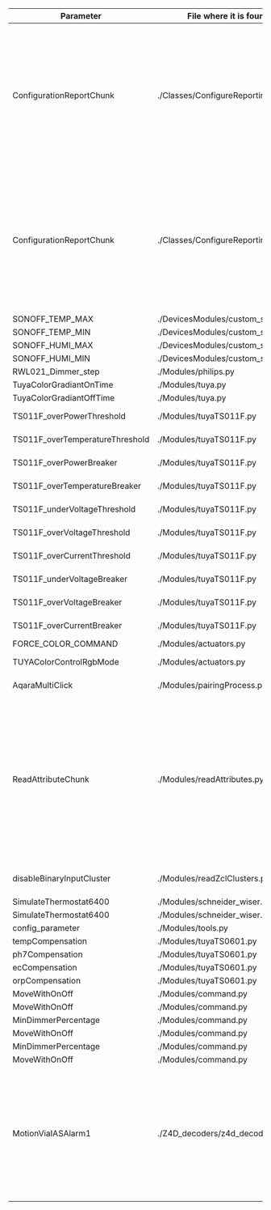 


| Parameter                        | File where it is found                        | JSON Usage File(s)                     |
|-----------------------------------|-----------------------------------------------|----------------------------------------|
| ConfigurationReportChunk          | ./Classes/ConfigureReporting.py | CMS323, ZLinky_TIC-historique-mono, ZLinky_TIC-historique-tri, ZLinky_TIC-standard-mono-prod, ZLinky_TIC-standard-tri-prod, ZLinky_TIC-standard-tri, ZLinky_TIC, ZiPulses, ZLinky_TIC-standard-mono, PIR313-E, PIR313, PIR323-PTH, PIR323 |
| ConfigurationReportChunk          | ./Classes/ConfigureReporting.py | CMS323, ZLinky_TIC-historique-mono, ZLinky_TIC-historique-tri, ZLinky_TIC-standard-mono-prod, ZLinky_TIC-standard-tri-prod, ZLinky_TIC-standard-tri, ZLinky_TIC, ZiPulses, ZLinky_TIC-standard-mono, PIR313-E, PIR313, PIR323-PTH, PIR323 |
| SONOFF_TEMP_MAX                   | ./DevicesModules/custom_sonoff.py | Not Used |
| SONOFF_TEMP_MIN                   | ./DevicesModules/custom_sonoff.py | Not Used |
| SONOFF_HUMI_MAX                   | ./DevicesModules/custom_sonoff.py | Not Used |
| SONOFF_HUMI_MIN                   | ./DevicesModules/custom_sonoff.py | Not Used |
| RWL021_Dimmer_step                | ./Modules/philips.py | RWL021, RWL022 |
| TuyaColorGradiantOnTime           | ./Modules/tuya.py | TS0503B |
| TuyaColorGradiantOffTime          | ./Modules/tuya.py | TS0503B |
| TS011F_overPowerThreshold         | ./Modules/tuyaTS011F.py | TS011F-with_threshold |
| TS011F_overTemperatureThreshold   | ./Modules/tuyaTS011F.py | TS011F-with_threshold |
| TS011F_overPowerBreaker           | ./Modules/tuyaTS011F.py | TS011F-with_threshold |
| TS011F_overTemperatureBreaker     | ./Modules/tuyaTS011F.py | TS011F-with_threshold |
| TS011F_underVoltageThreshold      | ./Modules/tuyaTS011F.py | TS011F-with_threshold |
| TS011F_overVoltageThreshold       | ./Modules/tuyaTS011F.py | TS011F-with_threshold |
| TS011F_overCurrentThreshold       | ./Modules/tuyaTS011F.py | TS011F-with_threshold |
| TS011F_underVoltageBreaker        | ./Modules/tuyaTS011F.py | TS011F-with_threshold |
| TS011F_overVoltageBreaker         | ./Modules/tuyaTS011F.py | TS011F-with_threshold |
| TS011F_overCurrentBreaker         | ./Modules/tuyaTS011F.py | TS011F-with_threshold |
| FORCE_COLOR_COMMAND               | ./Modules/actuators.py | Not Used |
| TUYAColorControlRgbMode           | ./Modules/actuators.py | TS0505A-HueSaturation |
| AqaraMultiClick                   | ./Modules/pairingProcess.py | lumi.remote.acn003, lumi.remote.acn004 |
| ReadAttributeChunk                | ./Modules/readAttributes.py | CMS323, MWA1-TIC-standard-mono-base, MWA1-TIC, EMIZB-141, HESZB120, HMSZB-110, MOSZB-140, SMSZB-120, SPLZB-131, SPLZB-132, WISZB-120, ZHEMI101, PIR313-E, PIR313, PIR323-PTH, PIR323, TS0002_relay_switch, TS0003_relay_switch, TY0202, GL-SD-003P |
| disableBinaryInputCluster         | ./Modules/readZclClusters.py | Shutter switch with neutral, Shutters central remote switch |
| SimulateThermostat6400            | ./Modules/schneider_wiser.py | Not Used |
| SimulateThermostat6400            | ./Modules/schneider_wiser.py | Not Used |
| config_parameter                  | ./Modules/tools.py | Not Used |
| tempCompensation                  | ./Modules/tuyaTS0601.py | TS0601-BLE-YL01 |
| ph7Compensation                   | ./Modules/tuyaTS0601.py | TS0601-BLE-YL01 |
| ecCompensation                    | ./Modules/tuyaTS0601.py | TS0601-BLE-YL01 |
| orpCompensation                   | ./Modules/tuyaTS0601.py | TS0601-BLE-YL01 |
| MoveWithOnOff                     | ./Modules/command.py | Not Used |
| MoveWithOnOff                     | ./Modules/command.py | Not Used |
| MinDimmerPercentage               | ./Modules/command.py | GL-SD-003P |
| MoveWithOnOff                     | ./Modules/command.py | Not Used |
| MinDimmerPercentage               | ./Modules/command.py | GL-SD-003P |
| MoveWithOnOff                     | ./Modules/command.py | Not Used |
| MotionViaIASAlarm1                | ./Z4D_decoders/z4d_decoder_IAS.py | LDSENK10, 90201022, MOSZB-140, 3AFE14010402000D, 3AFE28010402000D, VMS_ADUROLIGHT, PIR313-E, PIR313, 66666-motion, RH3040, TS0202-WHD02, TS0202-_TZ3210_jijr1sss, TS0202, TS0210, TS0225, TY0202 |